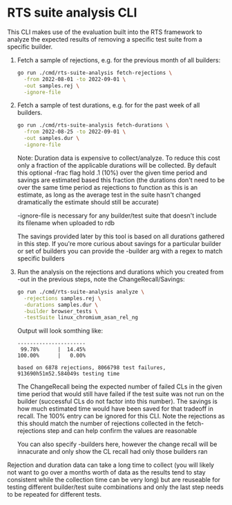 # RTS suite analysis CLI

This CLI makes use of the evaluation built into the RTS framework to analyze
the expected results of removing a specific test suite from a specific builder.

1. Fetch a sample of rejections, e.g. for the previous month of all builders:
   ```bash
   go run ./cmd/rts-suite-analysis fetch-rejections \
     -from 2022-08-01 -to 2022-09-01 \
     -out samples.rej \
     -ignore-file
   ```
1. Fetch a sample of test durations, e.g. for for the past week of all builders.
   ```bash
   go run ./cmd/rts-suite-analysis fetch-durations \
     -from 2022-08-25 -to 2022-09-01 \
     -out samples.dur \
     -ignore-file
   ```
   Note: Duration data is expensive to collect/analyze. To reduce this cost only
   a fraction of the applicable durations will be collected. By default this
   optional -frac flag hold .1 (10%) over the given time period and savings
   are estimated based this fraction (the durations don't need to be over the
   same time period as rejections to function as this is an estimate, as long
   as the average test in the suite hasn't changed dramatically the estimate
   should still be accurate)

    -ignore-file is necessary for any builder/test suite that doesn't include
    its filename when uploaded to rdb

   The savings provided later by this tool is based on all durations gathered
   in this step. If you're more curious about savings for a particular builder
   or set of builders you can provide the -builder arg with a regex to match
   specific builders
1. Run the analysis on the rejections and durations which you created from -out
   in the previous steps, note the ChangeRecall/Savings:
   ```bash
   go run ./cmd/rts-suite-analysis analyze \
     -rejections samples.rej \
     -durations samples.dur \
     -builder browser_tests \
     -testSuite linux_chromium_asan_rel_ng
   ```
   Output will look somthing like:
   ```ChangeRecall | Savings
   ----------------------
    99.78%      |  14.45% 
   100.00%      |   0.00% 
   
   based on 6878 rejections, 8066798 test failures, 913690h51m52.584049s testing time
   ```
   The ChangeRecall being the expected number of failed CLs in the given time
   period that would still have failed if the test suite was not run on the
   builder (successful CLs do not factor into this number). The savings is how
   much estimated time would have been saved for that tradeoff in recall. The
   100% entry can be ignored for this CLI. Note the rejections as this should
   match the number of rejections collected in the fetch-rejections step and
   can help confirm the values are reasonable

   You can also specify -builders here, however the change recall will be
   innacurate and only show the CL recall had only those builders ran

Rejection and duration data can take a long time to collect (you will likely not
want to go over a months worth of data as the results tend to stay consistent
while the collection time can be very long) but are reuseable for testing
different builder/test suite combinations and only the last step needs to be
repeated for different tests.
